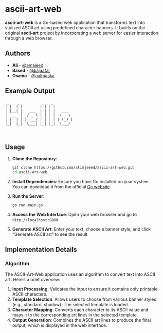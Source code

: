 # ascii-art-web

**ascii-art-web** is a Go-based web application that transforms text into stylized ASCII art using predefined character banners. It builds on the original **ascii-art** project by incorporating a web server for easier interaction through a web browser.

## Authors

- **Ali** - [@amajeed](https://learn.reboot01.com/git/amajeed)
- **Based** - [@bajaafar](https://learn.reboot01.com/git/bajaafar)
- **Osama** - [@oalmaska](https://learn.reboot01.com/git/oalmaska)

## Example Output

```plaintext
 _    _          _   _          
| |  | |        | | | |         
| |__| |   ___  | | | |   ___   
|  __  |  / _ \ | | | |  / _ \  
| |  | | |  __/ | | | | | (_) | 
|_|  |_|  \___| |_| |_|  \___/  
                                
                                
```

## Usage

1. **Clone the Repository**:
    ```bash
    git clone https://github.com/alimjeeed/ascii-art-web.git
    cd ascii-art-web
    ```

2. **Install Dependencies**:
    Ensure you have Go installed on your system. You can download it from the official [Go website](https://golang.org/).

3. **Run the Server**:
    ```bash
    go run main.go
    ```

4. **Access the Web Interface**:
    Open your web browser and go to `http://localhost:8000`.

5. **Generate ASCII Art**:
    Enter your text, choose a banner style, and click "Generate ASCII art" to see the result.

## Implementation Details

### Algorithm

The ASCII-Art-Web application uses an algorithm to convert text into ASCII art. Here’s a brief overview:

1. **Input Processing**: Validates the input to ensure it contains only printable ASCII characters.
2. **Template Selection**: Allows users to choose from various banner styles (e.g., standard, shadow). The selected template is loaded.
3. **Character Mapping**: Converts each character to its ASCII value and maps it to the corresponding art lines in the selected template.
4. **Output Generation**: Combines the ASCII art lines to produce the final output, which is displayed in the web interface.
